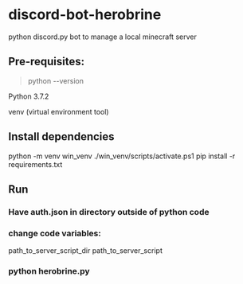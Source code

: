 # discord-bot-herobrine
python discord.py bot to manage a local minecraft server


## Pre-requisites:
> python --version

Python 3.7.2

venv (virtual environment tool)

## Install dependencies

python -m venv win_venv
./win_venv/scripts/activate.ps1
pip install -r requirements.txt

## Run

### Have auth.json in directory outside of python code

### change code variables:
path_to_server_script_dir
path_to_server_script

### python herobrine.py
